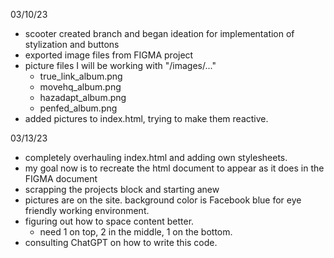 03/10/23
- scooter created branch and began ideation for implementation of stylization and buttons
- exported image files from FIGMA project
- picture files I will be working with "/images/..."
  - true_link_album.png
  - movehq_album.png
  - hazadapt_album.png
  - penfed_album.png
- added pictures to index.html, trying to make them reactive.

03/13/23
- completely overhauling index.html and adding own stylesheets.
- my goal now is to recreate the html document to appear as it does in the FIGMA document
- scrapping the projects block and starting anew
- pictures are on the site. background color is Facebook blue for eye friendly working environment. 
- figuring out how to space content better. 
  - need 1 on top, 2 in the middle, 1 on the bottom.
- consulting ChatGPT on how to write this code.